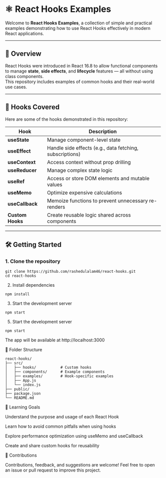 # ⚛️ React Hooks Examples

Welcome to **React Hooks Examples**, a collection of simple and practical examples demonstrating how to use React Hooks effectively in modern React applications.



---

## 🚀 Overview

React Hooks were introduced in React 16.8 to allow functional components to manage **state**, **side effects**, and **lifecycle** features — all without using class components.  
This repository includes examples of common hooks and their real-world use cases.

---

## 🧩 Hooks Covered

Here are some of the hooks demonstrated in this repository:

| Hook | Description |
|------|--------------|
| **useState** | Manage component-level state |
| **useEffect** | Handle side effects (e.g., data fetching, subscriptions) |
| **useContext** | Access context without prop drilling |
| **useReducer** | Manage complex state logic |
| **useRef** | Access or store DOM elements and mutable values |
| **useMemo** | Optimize expensive calculations |
| **useCallback** | Memoize functions to prevent unnecessary re-renders |
| **Custom Hooks** | Create reusable logic shared across components |

---

## 🛠️ Getting Started

### 1. Clone the repository
```
git clone https://github.com/rashedulalam46/react-hooks.git
cd react-hooks
```
2. Install dependencies
```   
npm install
```

3. Start the development server
```
npm start
```   
5. Start the development server
```   
npm start
```   

The app will be available at http://localhost:3000

📁 Folder Structure
```   
react-hooks/
├── src/
│   ├── hooks/           # Custom hooks
│   ├── components/      # Example components
│   ├── examples/        # Hook-specific examples
│   ├── App.js
│   └── index.js
├── public/
├── package.json
└── README.md
```   
🧠 Learning Goals

Understand the purpose and usage of each React Hook

Learn how to avoid common pitfalls when using hooks

Explore performance optimization using useMemo and useCallback

Create and share custom hooks for reusability

🌟 Contributions

Contributions, feedback, and suggestions are welcome!
Feel free to open an issue or pull request to improve this project.

